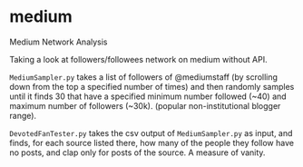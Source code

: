 # medium
Medium Network Analysis

Taking a look at followers/followees network on medium without API. 

`MediumSampler.py` takes a list of followers of @mediumstaff (by scrolling down from the top a specified number of times) and then randomly samples until it finds 30 that have a specified minimum number followed (~40) and maximum number of followers (~30k). (popular non-institutional blogger range). 

`DevotedFanTester.py` takes the csv output of `MediumSampler.py` as input, and finds, for each source listed there, how many of the people they follow have no posts, and clap only for posts of the source.  A measure of vanity.

